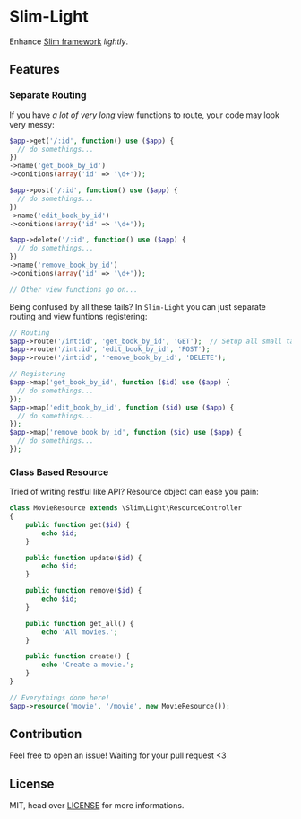 # Slim-Light

Enhance [Slim framework](http://www.slimframework.com/) *lightly*.


## Features

### Separate Routing

If you have *a lot of* *very long* view functions to route, your code may look very messy:

```php
$app->get('/:id', function() use ($app) {
  // do somethings...
})
->name('get_book_by_id')
->conitions(array('id' => '\d+'));

$app->post('/:id', function() use ($app) {
  // do somethings...
})
->name('edit_book_by_id')
->conitions(array('id' => '\d+'));

$app->delete('/:id', function() use ($app) {
  // do somethings...
})
->name('remove_book_by_id')
->conitions(array('id' => '\d+'));

// Other view functions go on...
```

Being confused by all these tails? In `Slim-Light` you can just separate routing and view funtions registering:

```php
// Routing
$app->route('/int:id', 'get_book_by_id', 'GET');  // Setup all small tails in one place!
$app->route('/int:id', 'edit_book_by_id', 'POST');
$app->route('/int:id', 'remove_book_by_id', 'DELETE');

// Registering
$app->map('get_book_by_id', function ($id) use ($app) {
  // do somethings...
});
$app->map('edit_book_by_id', function ($id) use ($app) {
  // do somethings...
});
$app->map('remove_book_by_id', function ($id) use ($app) {
  // do somethings...
});
```

### Class Based Resource

Tried of writing restful like API? Resource object can ease you pain:

```php
class MovieResource extends \Slim\Light\ResourceController
{
    public function get($id) {
        echo $id;
    }

    public function update($id) {
        echo $id;
    }

    public function remove($id) {
        echo $id;
    }

    public function get_all() {
        echo 'All movies.';
    }

    public function create() {
        echo 'Create a movie.';
    }
}

// Everythings done here!
$app->resource('movie', '/movie', new MovieResource());
```

## Contribution

Feel free to open an issue! Waiting for your pull request <3


## License

MIT, head over [LICENSE](LICENSE) for more informations.
